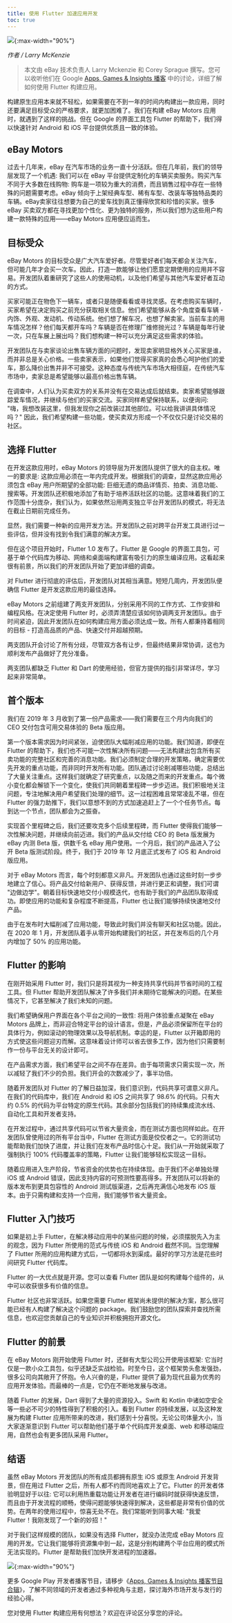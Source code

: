 ```yaml
---
title: 使用 Flutter 加速应用开发
toc: true
---
```


![](https://devrel.andfun.cn/devrel/posts/2021/04/c1e6141049825.gif){:max-width="90%"}

*作者 / Larry McKenzie*

> 本文由 eBay 技术负责人 Larry Mckenzie 和 Corey Sprague 撰写。您可以收听他们在 Google [Apps, Games & Insights 播客](https://zhuanlan.zhihu.com/p/337692560) 中的讨论，详细了解如何使用 Flutter 构建应用。

构建原生应用本来就不轻松，如果需要在不到一年的时间内构建出一款应用，同时还要满足目标受众的严格要求，就更加困难了。我们在构建 eBay Motors 应用时，就遇到了这样的挑战。但在 Google 的界面工具包 Flutter 的帮助下，我们得以快速针对 Android 和 iOS 平台提供优质且一致的体验。

## **eBay Motors**

过去十几年来，eBay 在汽车市场的业务一直十分活跃。但在几年前，我们的领导层发现了一个机遇: 我们可以在 eBay 平台提供定制化的车辆买卖服务。购买汽车不同于大多数在线购物: 购车是一项较为重大的消费，而且销售过程中存在一些特殊的问题需要考虑。eBay 倾向于上架经典车型、稀有车型、改装车等独特品类的车辆。eBay卖家往往想要为自己的爱车找到真正懂得欣赏和珍惜的买家。很多 eBay 买卖双方都在寻找更加个性化、更为独特的服务，所以我们想为这些用户构建一款特殊的应用——eBay Motors 应用便应运而生。

## **目标受众**

eBay Motors 的目标受众是广大汽车爱好者。尽管爱好者们每天都会关注汽车，但可能几年才会买一次车。因此，打造一款能够让他们愿意定期使用的应用并不容易。开发团队着重研究了这些人的使用动机，以及他们希望与其他汽车爱好者互动的方式。

买家可能正在物色下一辆车，或者只是随便看看或寻找灵感。在考虑购买车辆时，买家希望在决定购买之前充分获取相关信息。他们希望能够从各个角度查看车辆 - 内饰、外观、发动机、传动系统。他们想了解车况，也想了解卖家。当前车主的用车情况怎样？他们每天都开车吗？车辆是否在修理厂维修抛光过？车辆是每年行驶一次，只在车展上展出吗？我们想构建一种可以充分满足这些需求的体验。

开发团队在与卖家谈论出售车辆方面的问题时，发现卖家明显格外关心买家是谁，而并非总是关心价格。一些卖家表示，如果他们觉得买家真的会悉心呵护他们的爱车，那么降价出售并非不可接受。这种态度与传统汽车市场大相径庭，在传统汽车市场中，卖家总是希望能够以最高价格出售车辆。

在调查中，人们认为买卖双方的关系并没有在交易达成后就结束。卖家希望能够跟踪爱车情况，并继续与他们的买家交流。买家同样希望保持联系，以便询问: "嗨，我想改装这里，但我发现你之前改装过其他部位。可以给我讲讲具体情况吗？" 因此，我们希望构建一些功能，使买卖双方形成一个不仅仅只是讨论交易的社区。

## **选择 Flutter**

在开发这款应用时，eBay Motors 的领导层为开发团队提供了很大的自主权。唯一的要求是: 这款应用必须在一年内完成开发。根据我们的调查，显然这款应用必须包含 eBay 用户所期望的全部功能: 巨细无遗的商品详情页、拍卖、消息功能、搜索等。开发团队还积极地添加了有助于培养活跃社区的功能。这意味着我们的工作范围十分庞杂，我们认为，如果依然沿用两支独立平台开发团队的模式，将无法在截止日期前完成任务。

显然，我们需要一种新的应用开发方法。开发团队之前对跨平台开发工具进行过一些评估，但并没有找到令我们满意的解决方案。

但在这个项目开始时，Flutter 1.0 发布了。Flutter 是 Google 的界面工具包，可基于单个代码库为移动、网络和桌面端构建富有吸引力的原生编译应用。这看起来很有前景，所以我们的开发团队开始了更加详细的调查。

对 Flutter 进行彻底的评估后，开发团队对其相当满意。短短几周内，开发团队便确信 Flutter 是开发这款应用的最佳选择。

eBay Motors 之前组建了两支开发团队，分别采用不同的工作方式、工作安排和编程风格。在决定使用 Flutter 时，必须弄清楚应该如何协调两支开发团队。由于时间紧迫，因此开发团队在如何构建应用方面必须达成一致。所有人都秉持着相同的目标 - 打造高品质的产品、快速交付并超越预期。

两支团队开会讨论了所有分歧，尽管双方各有让步，但最终结果非常协调，这也为顺利发布产品做好了充分准备。

两支团队都缺乏 Flutter 和 Dart 的使用经验，但官方提供的指引非常详尽，学习起来非常简单。

## **首个版本**

我们在 2019 年 3 月收到了第一份产品需求——我们需要在三个月内向我们的 CEO 交付包含可用交易体验的 Beta 版应用。

第一个版本需求因为时间紧张，迫使团队大幅削减应用的功能。我们知道，即便在 Flutter 的帮助下，我们也不可能一次性解决所有问题——无法构建出包含所有买卖功能的完整社区和完善的消息功能。我们必须制定合理的开发策略，确定需要优先开发的重点功能，而非同时开发所有功能。团队通过讨论削减哪些功能，总结出了大量关注重点。这样我们就确定了研究重点，以及随之而来的开发重点。每个微小变化都会解锁下一个变化，使我们共同朝着里程碑一步步迈进。我们积极地关注问题，专注地解决用户希望我们处理的细节。这一过程困难且常常凌乱不堪，但在 Flutter 的强力助推下，我们以意想不到的方式加速追赶上了一个个任务节点。每到达一个节点，团队都会为之振奋。

实现首个里程碑之后，我们还要攻克多个后续里程碑，而 Flutter 使得我们能够一次性解决问题，并继续向前迈进。我们的产品从交付给 CEO 的 Beta 版发展为 eBay 内测 Beta 版，供数千名 eBay 用户使用。一个月后，我们的产品进入了公开 Beta 版测试阶段。终于，我们于 2019 年 12 月底正式发布了 iOS 和 Android 版应用。

对于 eBay Motors 而言，每个时刻都意义非凡。开发团队也通过这些时刻一步步地建立了信心。将产品交付给新用户、获得反馈，并进行更正和调整，我们可谓 "边做边学"。朝着目标快速地交付小规模迭代，也有助于我们的产品团队取得成功。即使应用的功能和复杂程度不断提高，Flutter 也让我们能够持续快速地交付产品。

由于在发布时大幅削减了应用功能，导致此时我们并没有聊天和社区功能。因此，在 2020 年 1 月，开发团队着手从零开始构建我们的社区，并在发布后的几个月内增加了 50% 的应用功能。

## **Flutter 的影响**

在刚开始采用 Flutter 时，我们只是将其视为一种支持共享代码并节省时间的工程工具。但 Flutter 帮助开发团队解决了许多我们并未期待它能解决的问题。在某些情况下，它甚至解决了我们未知的问题。

我们希望确保用户界面在各个平台之间的一致性: 将用户体验重点凝聚在 eBay Motors 品牌上，而非迎合特定平台的设计语言。但是，产品必须保留所在平台的具体行为，例如滚动的物理效果以及导航机制。幸运的是，Flutter 以开箱即用的方式使这些问题迎刃而解。这意味着设计师可以省去很多工作，因为他们只需要制作一份与平台无关的设计即可。

在产品需求方面，我们希望平台之间不存在差异。由于每项需求只需实现一次，所以减轻了我们不少的负担。我们开会的次数减少了，事半功倍。

随着开发团队对 Flutter 的了解日益加深，我们意识到，代码共享可谓意义非凡。在我们的代码库中，我们在 Android 和 iOS 之间共享了 98.6% 的代码。只有大约 0.5% 的代码为平台特定的原生代码。其余部分包括我们的持续集成流水线、自动化工具和开发者支持。

在开发过程中，通过共享代码可以节省大量资金，而在测试方面也同样如此。在开发团队曾使用过的所有平台当中，Flutter 在测试方面是佼佼者之一。它的测试功能帮助我们加快了进度，并让我们在发布产品时信心十足。我们从一开始就采取了强制执行 100% 代码覆盖率的策略，Flutter 让我们能够轻松实现这一目标。

随着应用进入生产阶段，节省资金的优势也在持续体现。由于我们不必单独处理 iOS 或 Android 错误，因此支持内容的可预测性要高得多。开发团队可以将新的版本发布到更具包容性的 Android 测试版渠道，之后再充满信心地发布 iOS 版本。由于只需构建和支持一个应用，我们能够节省大量资金。

## **Flutter 入门技巧**

如果是初上手 Flutter，在解决移动应用中的某些问题的时候，必须摆脱先入为主的观念，因为 Flutter 所使用的范式与传统 iOS 和 Android 截然不同。当您理解了 Flutter 所用的应用构建方式后，一切都将水到渠成。最好的学习方法是花些时间研究 Flutter 代码库。

Flutter 的一大优点就是开源。您可以查看 Flutter 团队是如何构建每个组件的，从中可以收获很多有价值的信息。

Flutter 社区也非常活跃。如果您需要 Flutter 框架尚未提供的解决方案，那么很可能已经有人构建了解决这个问题的 package。我们鼓励您的团队探索并查找所需信息，也欢迎您贡献自己的专业知识并积极拥抱开源文化。

## **Flutter 的前景**

在 eBay Motors 刚开始使用 Flutter 时，还鲜有大型公司公开使用该框架: 它当时仅是一款小众工具包，似乎还缺乏实战检验。时至今日，这个框架势头愈发强劲，很多公司向其敞开了怀抱。令人兴奋的是，Flutter 提供了最为现代且最为优秀的应用开发体验。而最棒的一点是，它仍在不断地发展与改进。

随着 Flutter 的发展，Dart 得到了大量的资源投入。Swift 和 Kotlin 中诸如空安全等一些必不可少的特性得到了积极的引入。看到 Flutter 的持续发展，以及这种发展为构建 Flutter 应用所带来的改进，我们感到十分喜悦。无论公司体量大小，当大家逐渐意识到 Flutter 可以帮助他们基于单个代码库开发桌面、web 和移动端应用，自然也会有更多团队采用 Flutter。

## **结语**

虽然 eBay Motors 开发团队的所有成员都拥有原生 iOS 或原生 Android 开发背景，但在用过 Flutter 之后，所有人都不约而同地喜欢上了它。Flutter 的开发者体验明显好于以往: 它可以利用热重载功能让开发者在进行编码时就获得快速反馈，而且由于开发流程的顺畅，使得问题能够快速得到解决，这些都是非常有价值的优势。在两年的使用过程中，惊喜无处不在。我们常能听到同事大喊: "我爱 Flutter！我刚发现了一个新的妙招！"

对于我们这样规模的团队，如果没有选择 Flutter，就没办法完成 eBay Motors 应用的开发。它让我们能够将资源集中到一起，这是分别构建两个平台应用的模式所无法实现的。Flutter 是帮助我们加快开发进程的加速器。

![](https://devrel.andfun.cn/devrel/posts/2021/04/3ac77f1134a10.gif){:max-width="90%"}

更多 Google Play 开发者播客节目，请移步《[Apps, Games & Insights 播客节目合辑](https://www.ximalaya.com/keji/34766927/)》，了解不同领域的开发者通过多种视角与主题，探讨海外市场开发与发行的经验心得。

您对使用 Flutter 构建应用有何想法？欢迎在评论区分享您的评论。